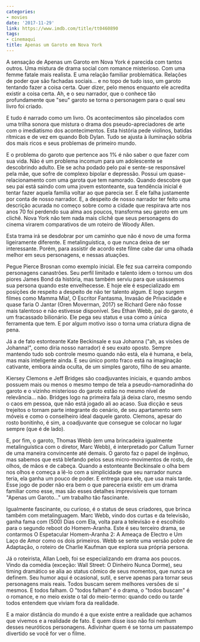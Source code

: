 ```yaml
---
categories:
- movies
date: '2017-11-29'
link: https://www.imdb.com/title/tt0460890
tags:
- cinemaqui
title: Apenas um Garoto em Nova York
---
```


A sensação de Apenas um Garoto em Nova York é parecida com tantos outros. Uma mistura de drama social com romance misterioso. Com uma femme fatale mais realista. E uma relação familiar problemática. Relações de poder que são fachadas sociais... e no topo de tudo isso, um garoto tentando fazer a coisa certa. Quer dizer, pelo menos enquanto ele acredita existir a coisa certa. Ah, e o seu narrador, que o conhece tão profundamente que "seu" garoto se torna o personagem para o qual seu livro foi criado.

E tudo é narrado como um livro. Os acontecimentos são pincelados com uma trilha sonora que mistura o drama dos pseudo-apreciadores de arte com o imediatismo dos acontecimentos. Esta história pede violinos, batidas rítmicas e de vez em quando Bob Dylan. Tudo se ajusta à iluminação sóbria dos mais ricos e seus problemas de primeiro mundo.

E o problema do garoto que pertence aos 1% é não saber o que fazer com sua vida. Não é um problema incomum para um adolescente se descobrindo adulto. Ele se acha podado pelo pai e sente-se responsável pela mãe, que sofre de complexo bipolar e depressão. Possui um quase-relacionamento com uma garota que tem namorado. Quando descobre que seu pai está saindo com uma jovem estonteante, sua tendência inicial é tentar fazer aquela família voltar ao que parecia ser. E ele falha justamente por conta de nosso narrador. E, a despeito de nosso narrador ter feito uma descrição acurada no começo sobre como a cidade que respirava arte nos anos 70 foi perdendo sua alma aos poucos, transforma seu garoto em um clichê. Nova York não tem nada mais clichê que seus personagens do cinema virarem comparativos de um roteiro de Woody Allen.

Esta trama irá se desdobrar por um caminho que não é novo de uma forma ligeiramente diferente. E metalinguística, o que nunca deixa de ser interessante. Porém, para assistir de acordo este filme cabe dar uma olhada melhor em seus personagens, e nessas atuações.

Pegue Pierce Brosnan como exemplo inicial. Ele fez sua carreira compondo personagens canastrões. Seu perfil limitado e talento idem o tornou um dos piores James Bond da história, mas também serviu para que usássemos sua persona quando este envelhecesse. E hoje ele é especializado em posições de respeito a despeito de não ter talento algum. E logo surgem filmes como Mamma Mia!, O Escritor Fantasma, Invasão de Privacidade e quase faria O Jantar (Oren Moverman, 2017) se Richard Gere não fosse mais talentoso e não estivesse disponível. Seu Ethan Webb, pai do garoto, é um fracassado bilionário. Ele pega seu status e usa como a única ferramenta que tem. E por algum motivo isso o torna uma criatura digna de pena.

Já a de fato estonteante Kate Beckinsale e sua Johanna ("ah, as visões de Johanna!", como diria nosso narrador) é seu exato oposto. Sempre mantendo tudo sob controle mesmo quando não está, ela é humana, e bela, mas mais inteligente ainda. E seu único ponto fraco está na imaginação cativante, embora ainda oculta, de um simples garoto, filho de seu amante.

Kiersey Clemons e Jeff Bridges são coadjuvantes iniciais, e quando ambos possuem mais ou menos o mesmo tempo de tela a pseudo-namoradinha do garoto e o vizinho misterioso do garoto estão no mesmo nível de relevância... não. Bridges logo na primeira fala já deixa claro, mesmo sendo o caos em pessoa, que não está jogado ali ao acaso. Sua dicção e seus trejeitos o tornam parte integrante do cenário, de seu apartamento sem móveis e como o conselheiro ideal daquele garoto. Clemons, apesar do rosto bonitinho, é sim, a coadjuvante que consegue se colocar no lugar sempre (que é de lado).

E, por fim, o garoto, Thomas Webb (em uma brincadeira igualmente metalinguística com o diretor, Marc Webb), é interpretado por Callum Turner de uma maneira convincente até demais. O garoto faz o papel de ingênuo, mas sabemos que está blefando pelos seus micro-movimentos de rosto, de olhos, de mãos e de cabeça. Quando a estonteante Beckinsale o olha bem nos olhos e começa a lê-lo com a simplicidade que seu narrador nunca teria, ela ganha um pouco de poder. E entrega para ele, que usa mais tarde. Esse jogo de poder não era bem o que pareceria existir em um drama familiar como esse, mas são esses detalhes imprevisíveis que tornam "Apenas um Garoto..." um trabalho tão fascinante.

Igualmente fascinante, ou curioso, é o status de seus criadores, que brinca também com metalinguagem. Marc Webb, vindo dos curtas e da televisão, ganha fama com (500) Dias com Ela, volta para a televisão e é escolhido para o segundo reboot do Homem-Aranha. Este é seu terceiro drama, se contarmos O Espetacular Homem-Aranha 2: A Ameaça de Electro e Um Laço de Amor como os dois primeiros. Webb se sente uma versão pobre de Adaptação, o roteiro de Charlie Kaufman que explora sua própria persona.

Já o roteirista, Allan Loeb, foi se especializando em drama aos poucos. Vindo da comédia (exceção: Wall Street: O Dinheiro Nunca Dorme), seu timing dramático se alia ao status cômico de seus momentos, que nunca se definem. Seu humor aqui é ocasional, sutil, e serve apenas para tornar seus personagens mais reais. Todos buscam serem melhores versões de si mesmos. E todos falham. O "todos falham" é o drama, o "todos buscam" é o romance, e no meio existe o tal do meio-termo: quando cedo ou tarde todos entendem que viviam fora da realidade.

E a maior distância do mundo é a que existe entre a realidade que achamos que vivemos e a realidade de fato. E quem disse isso não foi nenhum desses neuróticos personagens. Adivinhar quem é se torna um passatempo divertido se você for ver o filme.